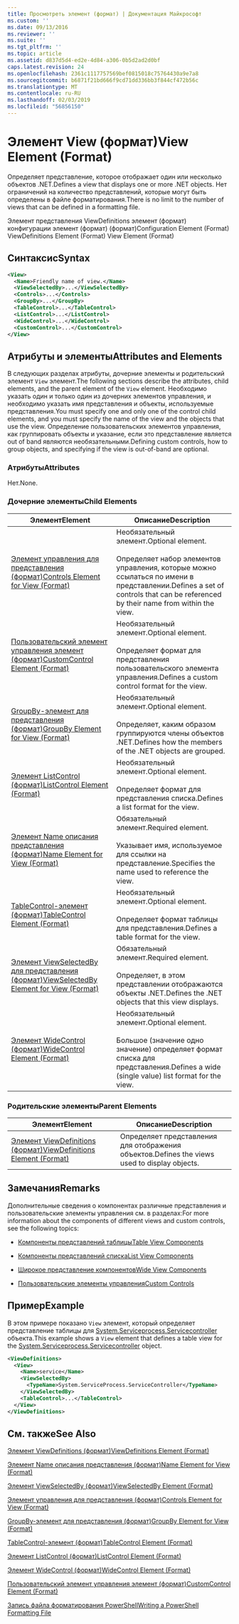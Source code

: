 ```yaml
---
title: Просмотреть элемент (формат) | Документация Майкрософт
ms.custom: ''
ms.date: 09/13/2016
ms.reviewer: ''
ms.suite: ''
ms.tgt_pltfrm: ''
ms.topic: article
ms.assetid: d837d5d4-ed2e-4d84-a306-0b5d2ad2d0bf
caps.latest.revision: 24
ms.openlocfilehash: 2361c1117757569bef0815018c75764430a9e7a8
ms.sourcegitcommit: b6871f21bd666f9cd71dd336bb3f844cf472b56c
ms.translationtype: MT
ms.contentlocale: ru-RU
ms.lasthandoff: 02/03/2019
ms.locfileid: "56856150"
---
```

# <a name="view-element-format"></a><span data-ttu-id="993c3-102">Элемент View (формат)</span><span class="sxs-lookup"><span data-stu-id="993c3-102">View Element (Format)</span></span>

<span data-ttu-id="993c3-103">Определяет представление, которое отображает один или несколько объектов .NET.</span><span class="sxs-lookup"><span data-stu-id="993c3-103">Defines a view that displays one or more .NET objects.</span></span> <span data-ttu-id="993c3-104">Нет ограничений на количество представлений, которые могут быть определены в файле форматирования.</span><span class="sxs-lookup"><span data-stu-id="993c3-104">There is no limit to the number of views that can be defined in a formatting file.</span></span>

<span data-ttu-id="993c3-105">Элемент представления ViewDefinitions элемент (формат) конфигурации элемент (формат) (формат)</span><span class="sxs-lookup"><span data-stu-id="993c3-105">Configuration Element (Format) ViewDefinitions Element (Format) View Element (Format)</span></span>

## <a name="syntax"></a><span data-ttu-id="993c3-106">Синтаксис</span><span class="sxs-lookup"><span data-stu-id="993c3-106">Syntax</span></span>

```xml
<View>
  <Name>Friendly name of view.</Name>
  <ViewSelectedBy>...</ViewSelectedBy>
  <Controls>...</Controls>
  <GroupBy>...</GroupBy>
  <TableControl>...</TableControl>
  <ListControl>...</ListControl>
  <WideControl>...</WideControl>
  <CustomControl>...</CustomControl>
</View>
```

## <a name="attributes-and-elements"></a><span data-ttu-id="993c3-107">Атрибуты и элементы</span><span class="sxs-lookup"><span data-stu-id="993c3-107">Attributes and Elements</span></span>

<span data-ttu-id="993c3-108">В следующих разделах атрибуты, дочерние элементы и родительский элемент `View` элемент.</span><span class="sxs-lookup"><span data-stu-id="993c3-108">The following sections describe the attributes, child elements, and the parent element of the `View` element.</span></span> <span data-ttu-id="993c3-109">Необходимо указать один и только один из дочерних элементов управления, и необходимо указать имя представления и объекты, используемые представления.</span><span class="sxs-lookup"><span data-stu-id="993c3-109">You must specify one and only one of the control child elements, and you must specify the name of the view and the objects that use the view.</span></span> <span data-ttu-id="993c3-110">Определение пользовательских элементов управления, как группировать объекты и указание, если это представление является out of band являются необязательными.</span><span class="sxs-lookup"><span data-stu-id="993c3-110">Defining custom controls, how to group objects, and specifying if the view is out-of-band are optional.</span></span>

### <a name="attributes"></a><span data-ttu-id="993c3-111">Атрибуты</span><span class="sxs-lookup"><span data-stu-id="993c3-111">Attributes</span></span>

<span data-ttu-id="993c3-112">Нет.</span><span class="sxs-lookup"><span data-stu-id="993c3-112">None.</span></span>

### <a name="child-elements"></a><span data-ttu-id="993c3-113">Дочерние элементы</span><span class="sxs-lookup"><span data-stu-id="993c3-113">Child Elements</span></span>

|<span data-ttu-id="993c3-114">Элемент</span><span class="sxs-lookup"><span data-stu-id="993c3-114">Element</span></span>|<span data-ttu-id="993c3-115">Описание</span><span class="sxs-lookup"><span data-stu-id="993c3-115">Description</span></span>|
|-------------|-----------------|
|[<span data-ttu-id="993c3-116">Элемент управления для представления (формат)</span><span class="sxs-lookup"><span data-stu-id="993c3-116">Controls Element for View (Format)</span></span>](./controls-element-for-view-format.md)|<span data-ttu-id="993c3-117">Необязательный элемент.</span><span class="sxs-lookup"><span data-stu-id="993c3-117">Optional element.</span></span><br /><br /> <span data-ttu-id="993c3-118">Определяет набор элементов управления, которые можно ссылаться по имени в представлении.</span><span class="sxs-lookup"><span data-stu-id="993c3-118">Defines a set of controls that can be referenced by their name from within the view.</span></span>|
|[<span data-ttu-id="993c3-119">Пользовательский элемент управления элемент (формат)</span><span class="sxs-lookup"><span data-stu-id="993c3-119">CustomControl Element (Format)</span></span>](./customcontrol-element-for-groupby-format.md)|<span data-ttu-id="993c3-120">Необязательный элемент.</span><span class="sxs-lookup"><span data-stu-id="993c3-120">Optional element.</span></span><br /><br /> <span data-ttu-id="993c3-121">Определяет формат для представления пользовательского элемента управления.</span><span class="sxs-lookup"><span data-stu-id="993c3-121">Defines a custom control format for the view.</span></span>|
|[<span data-ttu-id="993c3-122">GroupBy-элемент для представления (формат)</span><span class="sxs-lookup"><span data-stu-id="993c3-122">GroupBy Element for View (Format)</span></span>](./groupby-element-for-view-format.md)|<span data-ttu-id="993c3-123">Необязательный элемент.</span><span class="sxs-lookup"><span data-stu-id="993c3-123">Optional element.</span></span><br /><br /> <span data-ttu-id="993c3-124">Определяет, каким образом группируются члены объектов .NET.</span><span class="sxs-lookup"><span data-stu-id="993c3-124">Defines how the members of the .NET objects are grouped.</span></span>|
|[<span data-ttu-id="993c3-125">Элемент ListControl (формат)</span><span class="sxs-lookup"><span data-stu-id="993c3-125">ListControl Element (Format)</span></span>](./listcontrol-element-format.md)|<span data-ttu-id="993c3-126">Необязательный элемент.</span><span class="sxs-lookup"><span data-stu-id="993c3-126">Optional element.</span></span><br /><br /> <span data-ttu-id="993c3-127">Определяет формат для представления списка.</span><span class="sxs-lookup"><span data-stu-id="993c3-127">Defines a list format for the view.</span></span>|
|[<span data-ttu-id="993c3-128">Элемент Name описания представления (формат)</span><span class="sxs-lookup"><span data-stu-id="993c3-128">Name Element for View (Format)</span></span>](./name-element-for-view-format.md)|<span data-ttu-id="993c3-129">Обязательный элемент.</span><span class="sxs-lookup"><span data-stu-id="993c3-129">Required element.</span></span><br /><br /> <span data-ttu-id="993c3-130">Указывает имя, используемое для ссылки на представление.</span><span class="sxs-lookup"><span data-stu-id="993c3-130">Specifies the name used to reference the view.</span></span>|
|[<span data-ttu-id="993c3-131">TableControl-элемент (формат)</span><span class="sxs-lookup"><span data-stu-id="993c3-131">TableControl Element (Format)</span></span>](./tablecontrol-element-format.md)|<span data-ttu-id="993c3-132">Необязательный элемент.</span><span class="sxs-lookup"><span data-stu-id="993c3-132">Optional element.</span></span><br /><br /> <span data-ttu-id="993c3-133">Определяет формат таблицы для представления.</span><span class="sxs-lookup"><span data-stu-id="993c3-133">Defines a table format for the view.</span></span>|
|[<span data-ttu-id="993c3-134">Элемент ViewSelectedBy для представления (формат)</span><span class="sxs-lookup"><span data-stu-id="993c3-134">ViewSelectedBy Element for View (Format)</span></span>](./viewselectedby-element-format.md)|<span data-ttu-id="993c3-135">Обязательный элемент.</span><span class="sxs-lookup"><span data-stu-id="993c3-135">Required element.</span></span><br /><br /> <span data-ttu-id="993c3-136">Определяет, в этом представлении отображаются объекты .NET.</span><span class="sxs-lookup"><span data-stu-id="993c3-136">Defines the .NET objects that this view displays.</span></span>|
|[<span data-ttu-id="993c3-137">Элемент WideControl (формат)</span><span class="sxs-lookup"><span data-stu-id="993c3-137">WideControl Element (Format)</span></span>](./widecontrol-element-format.md)|<span data-ttu-id="993c3-138">Необязательный элемент.</span><span class="sxs-lookup"><span data-stu-id="993c3-138">Optional element.</span></span><br /><br /> <span data-ttu-id="993c3-139">Большое (значение одно значение) определяет формат списка для представления.</span><span class="sxs-lookup"><span data-stu-id="993c3-139">Defines a wide (single value) list format for the view.</span></span>|

### <a name="parent-elements"></a><span data-ttu-id="993c3-140">Родительские элементы</span><span class="sxs-lookup"><span data-stu-id="993c3-140">Parent Elements</span></span>

|<span data-ttu-id="993c3-141">Элемент</span><span class="sxs-lookup"><span data-stu-id="993c3-141">Element</span></span>|<span data-ttu-id="993c3-142">Описание</span><span class="sxs-lookup"><span data-stu-id="993c3-142">Description</span></span>|
|-------------|-----------------|
|[<span data-ttu-id="993c3-143">Элемент ViewDefinitions (формат)</span><span class="sxs-lookup"><span data-stu-id="993c3-143">ViewDefinitions Element (Format)</span></span>](./viewdefinitions-element-format.md)|<span data-ttu-id="993c3-144">Определяет представления для отображения объектов.</span><span class="sxs-lookup"><span data-stu-id="993c3-144">Defines the views used to display objects.</span></span>|

## <a name="remarks"></a><span data-ttu-id="993c3-145">Замечания</span><span class="sxs-lookup"><span data-stu-id="993c3-145">Remarks</span></span>

<span data-ttu-id="993c3-146">Дополнительные сведения о компонентах различные представления и пользовательские элементы управления см. в разделах:</span><span class="sxs-lookup"><span data-stu-id="993c3-146">For more information about the components of different views and custom controls, see the following topics:</span></span>

- [<span data-ttu-id="993c3-147">Компоненты представлений таблицы</span><span class="sxs-lookup"><span data-stu-id="993c3-147">Table View Components</span></span>](./creating-a-table-view.md)

- [<span data-ttu-id="993c3-148">Компоненты представлений списка</span><span class="sxs-lookup"><span data-stu-id="993c3-148">List View Components</span></span>](./creating-a-list-view.md)

- [<span data-ttu-id="993c3-149">Широкое представление компонентов</span><span class="sxs-lookup"><span data-stu-id="993c3-149">Wide View Components</span></span>](./creating-a-wide-view.md)

- [<span data-ttu-id="993c3-150">Пользовательские элементы управления</span><span class="sxs-lookup"><span data-stu-id="993c3-150">Custom Controls</span></span>](./creating-custom-controls.md)

## <a name="example"></a><span data-ttu-id="993c3-151">Пример</span><span class="sxs-lookup"><span data-stu-id="993c3-151">Example</span></span>

<span data-ttu-id="993c3-152">В этом примере показано `View` элемент, который определяет представление таблицы для [System.Serviceprocess.Servicecontroller](/dotnet/api/System.ServiceProcess.ServiceController) объекта.</span><span class="sxs-lookup"><span data-stu-id="993c3-152">This example shows a `View` element that defines a table view for the [System.Serviceprocess.Servicecontroller](/dotnet/api/System.ServiceProcess.ServiceController) object.</span></span>

```xml
<ViewDefinitions>
  <View>
    <Name>service</Name>
    <ViewSelectedBy>
      <TypeName>System.ServiceProcess.ServiceController</TypeName>
    </ViewSelectedBy>
    <TableControl>...</TableControl>
  </View>
</ViewDefinitions>

```

## <a name="see-also"></a><span data-ttu-id="993c3-153">См. также</span><span class="sxs-lookup"><span data-stu-id="993c3-153">See Also</span></span>

[<span data-ttu-id="993c3-154">Элемент ViewDefinitions (формат)</span><span class="sxs-lookup"><span data-stu-id="993c3-154">ViewDefinitions Element (Format)</span></span>](./viewdefinitions-element-format.md)

[<span data-ttu-id="993c3-155">Элемент Name описания представления (формат)</span><span class="sxs-lookup"><span data-stu-id="993c3-155">Name Element for View (Format)</span></span>](./name-element-for-view-format.md)

[<span data-ttu-id="993c3-156">Элемент ViewSelectedBy (формат)</span><span class="sxs-lookup"><span data-stu-id="993c3-156">ViewSelectedBy Element (Format)</span></span>](./viewselectedby-element-format.md)

[<span data-ttu-id="993c3-157">Элемент управления для представления (формат)</span><span class="sxs-lookup"><span data-stu-id="993c3-157">Controls Element for View (Format)</span></span>](./controls-element-for-view-format.md)

[<span data-ttu-id="993c3-158">GroupBy-элемент для представления (формат)</span><span class="sxs-lookup"><span data-stu-id="993c3-158">GroupBy Element for View (Format)</span></span>](./groupby-element-for-view-format.md)

[<span data-ttu-id="993c3-159">TableControl-элемент (формат)</span><span class="sxs-lookup"><span data-stu-id="993c3-159">TableControl Element (Format)</span></span>](./tablecontrol-element-format.md)

[<span data-ttu-id="993c3-160">Элемент ListControl (формат)</span><span class="sxs-lookup"><span data-stu-id="993c3-160">ListControl Element (Format)</span></span>](./listcontrol-element-format.md)

[<span data-ttu-id="993c3-161">Элемент WideControl (формат)</span><span class="sxs-lookup"><span data-stu-id="993c3-161">WideControl Element (Format)</span></span>](./widecontrol-element-format.md)

[<span data-ttu-id="993c3-162">Пользовательский элемент управления элемент (формат)</span><span class="sxs-lookup"><span data-stu-id="993c3-162">CustomControl Element (Format)</span></span>](./customcontrol-element-for-groupby-format.md)

[<span data-ttu-id="993c3-163">Запись файла форматирования PowerShell</span><span class="sxs-lookup"><span data-stu-id="993c3-163">Writing a PowerShell Formatting File</span></span>](./writing-a-powershell-formatting-file.md)
